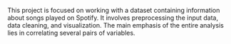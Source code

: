 This project is focused on working with a dataset containing information about songs played on Spotify. It involves preprocessing the input data, data cleaning, and visualization. The main emphasis of the entire analysis lies in correlating several pairs of variables.
